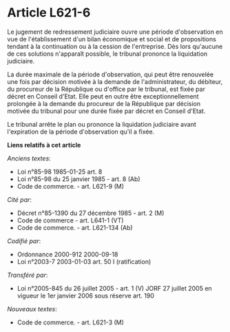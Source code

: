 # Article L621-6

Le jugement de redressement judiciaire ouvre une période d'observation en vue de l'établissement d'un bilan économique et
social et de propositions tendant à la continuation ou à la cession de l'entreprise. Dès lors qu'aucune de ces solutions
n'apparaît possible, le tribunal prononce la liquidation judiciaire.

La durée maximale de la période d'observation, qui peut être renouvelée une fois par décision motivée à la demande de
l'administrateur, du débiteur, du procureur de la République ou d'office par le tribunal, est fixée par décret en Conseil
d'Etat. Elle peut en outre être exceptionnellement prolongée à la demande du procureur de la République par décision motivée
du tribunal pour une durée fixée par décret en Conseil d'Etat.

Le tribunal arrête le plan ou prononce la liquidation judiciaire avant l'expiration de la période d'observation qu'il a
fixée.

**Liens relatifs à cet article**

_Anciens textes_:

  - Loi n°85-98 1985-01-25 art. 8
  - Loi n°85-98 du 25 janvier 1985 - art. 8 (Ab)
  - Code de commerce. - art. L621-9 (M)

_Cité par_:

  - Décret n°85-1390 du 27 décembre 1985 - art. 2 (M)
  - Code de commerce - art. L641-1 (VT)
  - Code de commerce. - art. L621-134 (Ab)

_Codifié par_:

  - Ordonnance 2000-912 2000-09-18
  - Loi n°2003-7 2003-01-03 art. 50 I (ratification)

_Transféré par_:

  - Loi n°2005-845 du 26 juillet 2005 - art. 1 (V) JORF 27 juillet 2005 en vigueur le 1er janvier 2006 sous réserve art. 190

_Nouveaux textes_:

  - Code de commerce. - art. L621-3 (M)
